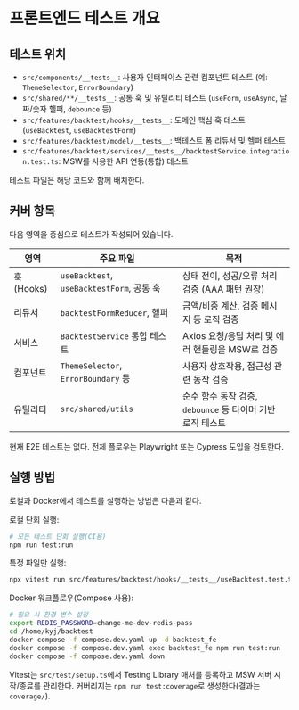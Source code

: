 # 프론트엔드 테스트 개요

## 테스트 위치

- `src/components/__tests__`: 사용자 인터페이스 관련 컴포넌트 테스트 (예: `ThemeSelector`, `ErrorBoundary`)
- `src/shared/**/__tests__`: 공통 훅 및 유틸리티 테스트 (`useForm`, `useAsync`, 날짜/숫자 헬퍼, `debounce` 등)
- `src/features/backtest/hooks/__tests__`: 도메인 핵심 훅 테스트 (`useBacktest`, `useBacktestForm`)
- `src/features/backtest/model/__tests__`: 백테스트 폼 리듀서 및 헬퍼 테스트
- `src/features/backtest/services/__tests__/backtestService.integration.test.ts`: MSW를 사용한 API 연동(통합) 테스트

테스트 파일은 해당 코드와 함께 배치한다.

## 커버 항목

다음 영역을 중심으로 테스트가 작성되어 있습니다.

| 영역 | 주요 파일 | 목적 |
|------|-----------|------|
| 훅 (Hooks) | `useBacktest`, `useBacktestForm`, 공통 훅 | 상태 전이, 성공/오류 처리 검증 (AAA 패턴 권장) |
| 리듀서 | `backtestFormReducer`, 헬퍼 | 금액/비중 계산, 검증 메시지 등 로직 검증 |
| 서비스 | `BacktestService` 통합 테스트 | Axios 요청/응답 처리 및 에러 핸들링을 MSW로 검증 |
| 컴포넌트 | `ThemeSelector`, `ErrorBoundary` 등 | 사용자 상호작용, 접근성 관련 동작 검증 |
| 유틸리티 | `src/shared/utils` | 순수 함수 동작 검증, `debounce` 등 타이머 기반 로직 테스트 |

현재 E2E 테스트는 없다. 전체 플로우는 Playwright 또는 Cypress 도입을 검토한다.

## 실행 방법

로컬과 Docker에서 테스트를 실행하는 방법은 다음과 같다.

로컬 단회 실행:

```bash
# 모든 테스트 단회 실행(CI용)
npm run test:run
```

특정 파일만 실행:

```bash
npx vitest run src/features/backtest/hooks/__tests__/useBacktest.test.ts
```

Docker 워크플로우(Compose 사용):

```bash
# 필요 시 환경 변수 설정
export REDIS_PASSWORD=change-me-dev-redis-pass
cd /home/kyj/backtest
docker compose -f compose.dev.yaml up -d backtest_fe
docker compose -f compose.dev.yaml exec backtest_fe npm run test:run
docker compose -f compose.dev.yaml down
```

Vitest는 `src/test/setup.ts`에서 Testing Library 매처를 등록하고 MSW 서버 시작/종료를 관리한다. 커버리지는 `npm run test:coverage`로 생성한다(결과는 `coverage/`).
